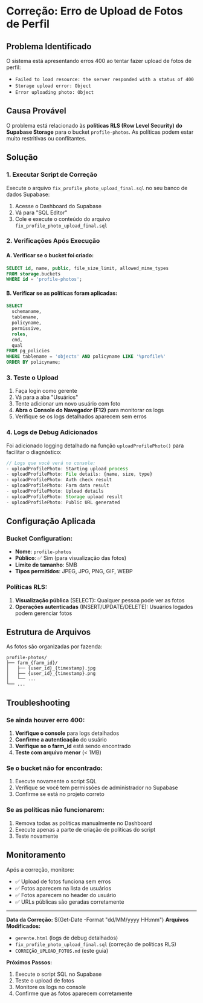 # Correção: Erro de Upload de Fotos de Perfil

## Problema Identificado
O sistema está apresentando erros 400 ao tentar fazer upload de fotos de perfil:
- `Failed to load resource: the server responded with a status of 400`
- `Storage upload error: Object`
- `Error uploading photo: Object`

## Causa Provável
O problema está relacionado às **políticas RLS (Row Level Security) do Supabase Storage** para o bucket `profile-photos`. As políticas podem estar muito restritivas ou conflitantes.

## Solução

### 1. Executar Script de Correção
Execute o arquivo `fix_profile_photo_upload_final.sql` no seu banco de dados Supabase:

1. Acesse o Dashboard do Supabase
2. Vá para "SQL Editor"
3. Cole e execute o conteúdo do arquivo `fix_profile_photo_upload_final.sql`

### 2. Verificações Após Execução

#### A. Verificar se o bucket foi criado:
```sql
SELECT id, name, public, file_size_limit, allowed_mime_types
FROM storage.buckets 
WHERE id = 'profile-photos';
```

#### B. Verificar se as políticas foram aplicadas:
```sql
SELECT 
  schemaname, 
  tablename, 
  policyname, 
  permissive, 
  roles, 
  cmd, 
  qual 
FROM pg_policies 
WHERE tablename = 'objects' AND policyname LIKE '%profile%'
ORDER BY policyname;
```

### 3. Teste o Upload
1. Faça login como gerente
2. Vá para a aba "Usuários"
3. Tente adicionar um novo usuário com foto
4. **Abra o Console do Navegador (F12)** para monitorar os logs
5. Verifique se os logs detalhados aparecem sem erros

### 4. Logs de Debug Adicionados
Foi adicionado logging detalhado na função `uploadProfilePhoto()` para facilitar o diagnóstico:

```javascript
// Logs que você verá no console:
- uploadProfilePhoto: Starting upload process
- uploadProfilePhoto: File details: {name, size, type}
- uploadProfilePhoto: Auth check result
- uploadProfilePhoto: Farm data result
- uploadProfilePhoto: Upload details
- uploadProfilePhoto: Storage upload result
- uploadProfilePhoto: Public URL generated
```

## Configuração Aplicada

### Bucket Configuration:
- **Nome**: `profile-photos`
- **Público**: ✅ Sim (para visualização das fotos)
- **Limite de tamanho**: 5MB
- **Tipos permitidos**: JPEG, JPG, PNG, GIF, WEBP

### Políticas RLS:
1. **Visualização pública** (SELECT): Qualquer pessoa pode ver as fotos
2. **Operações autenticadas** (INSERT/UPDATE/DELETE): Usuários logados podem gerenciar fotos

## Estrutura de Arquivos
As fotos são organizadas por fazenda:
```
profile-photos/
├── farm_{farm_id}/
│   ├── {user_id}_{timestamp}.jpg
│   ├── {user_id}_{timestamp}.png
│   └── ...
└── ...
```

## Troubleshooting

### Se ainda houver erro 400:
1. **Verifique o console** para logs detalhados
2. **Confirme a autenticação** do usuário
3. **Verifique se o farm_id** está sendo encontrado
4. **Teste com arquivo menor** (< 1MB)

### Se o bucket não for encontrado:
1. Execute novamente o script SQL
2. Verifique se você tem permissões de administrador no Supabase
3. Confirme se está no projeto correto

### Se as políticas não funcionarem:
1. Remova todas as políticas manualmente no Dashboard
2. Execute apenas a parte de criação de políticas do script
3. Teste novamente

## Monitoramento
Após a correção, monitore:
- ✅ Upload de fotos funciona sem erros
- ✅ Fotos aparecem na lista de usuários
- ✅ Fotos aparecem no header do usuário
- ✅ URLs públicas são geradas corretamente

---
**Data da Correção:** $(Get-Date -Format "dd/MM/yyyy HH:mm")
**Arquivos Modificados:**
- `gerente.html` (logs de debug detalhados)
- `fix_profile_photo_upload_final.sql` (correção de políticas RLS)
- `CORREÇÃO_UPLOAD_FOTOS.md` (este guia)

**Próximos Passos:**
1. Execute o script SQL no Supabase
2. Teste o upload de fotos
3. Monitore os logs no console
4. Confirme que as fotos aparecem corretamente